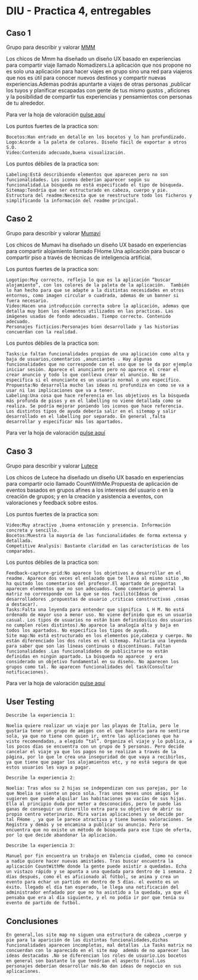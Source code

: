 # DIU - Practica 4, entregables

## Caso 1

Grupo para describir y valorar [MMM](https://github.com/patchispatch/DIU20)


Los chicos de Mmm ha diseñado un diseño UX basado en experiencias para compartir viaje llamado Nomadizers.La aplicación que nos propone no es solo una aplicación para hacer viajes en grupo sino una red para viajeros que nos es útil para conocer nuevos destinos y compartir nuevas experiencias.Ademas podrás apuntarte a viajes de otras personas ,publicar los tuyos y planificar escapadas con gente de tus mismo gustos , aficiones y la posibilidad de compartir tus experiencias y pensamientos con personas de tu alrededor.  

Para ver la hoja de valoración [pulse aquí](https://github.com/salva12345678/DIU/blob/master/P4/DIU1.MMM.xls)

Los puntos fuertes de la practica son:

	Bocetos:Han entrado en detalle en los bocetos y lo han profundizado.
	Logo:Acorde a la paleta de colores. Diseño fácil de exportar a otros S.O.
	Video:Contenido adecuado,buena visualización.


Los puntos débiles de la practica son:

	Labeling:Está describiendo elementos que aparecen pero no son funcionalidades. Los iconos deberían aparecer según su funcionalidad.La búsqueda no está especificado el tipo de búsqueda.
	Sitemap:Tendría que ser estructurado en cabeza, cuerpo y pie.
	Estructura del readme:Necesita que se reestructure todo los ficheros y simplificando la información del readme principal.


## Caso 2

Grupo para describir y valorar [Mumavi](https://github.com/javiercdag/DIU20)

Los chicos de Mumavi ha diseñado un diseño UX basado en experiencias para compartir alojamiento llamado FHome.Una aplicación para buscar o compartir piso a través de técnicas de inteligencia artificial.

Los puntos fuertes de la practica son:

	Logotipo:Muy correcto, refleja lo que es la aplicación “buscar alojamiento”, con los colores de la paleta de la aplicación.  También lo han hecho para que se adapte a la distintas necesidades en otros entornos, como imagen circular o cuadrada, ademas de un banner si fuera necesario.
	Video:Hacen una introducción correcta sobre la aplicación, ademas que detalla muy bien los elementos utilizados en las practicas. Las imágenes usadas de fondo adecuadas. Tiempo correcto. Contenido adecuado.
	Personajes ficticios:Personajes bien desarrollado y las historias concuerdan con la realidad.

Los puntos débiles de la practica son:

	Tasks:Le faltan funcionalidades propias de una aplicación como alta y baja de usuarios,comentarios ,anunciantes . Hay algunas funcionalidades que no corresponde con el uso que se le da por ejemplo iniciar sesión. Aparece el anunciante pero no aparece el crear el crear anuncio y todo lo que conlleva crear el anuncio. No se especifica si el enunciante es un usuario normal o uno específico.
	Propuesta:No desarrolla mucho las ideas ni profundiza en como se va a usar ni las implicaciones que va a tener.
	Labeling:Una cosa que hace referencia en los objetivos es la búsqueda más profunda de pisos y en el labelling no viene detallada como se realiza. Se podría mejorar poniendo los iconos que hace referencia. Los distintos tipos de ayuda debería salir en el sitemap y salir desarrollado en el labelling por separado. En general ,falta desarrollar y especificar más los apartados.

Para ver la hoja de valoración [pulse aquí](https://github.com/salva12345678/DIU/blob/master/P4/DIU2.Mumavi.xls)


## Caso 3

Grupo para describir y valorar [Lutece](https://github.com/IvanitiX/DIU20)

Los chicos de Lutece ha diseñado un diseño UX basado en experiencias para compartir ocio​ llamado CountWithMe.Propuesta de aplicación de eventos basados en grupos afines a los intereses del usuario o en la creación de grupos; y en la creación y asistencia a eventos, con valoraciones y feedback sobre estos.

Los puntos fuertes de la practica son:

	Video:Muy atractivo ,buena entonación y presencia. Información concreta y sencillo.
	Bocetos:Muestra la mayoría de las funcionalidades de forma extensa y detallada.
	Competitive Analysis: Bastante claridad en las características de los comparados.

Los puntos débiles de la practica son:

	Feedback-capture-grid:No aparece los objetivos a desarrollar en el readme. Aparece dos veces el enlazado que te lleva al mismo sitio ,No ha quitado los comentarios del profesor.El apartado de preguntas aparecen elementos que no son adecuados. Como comentario general la matriz no corresponde con la que se nos facilitó(Ideas de desarrolladores ,propuestas de usuario ,criticas constructivas ,cosas a destacar).
	Tasks:Falta una leyenda para entender que significa  L H M. No está ordenado de mayor uso a menor uso. No viene definido que es un usuario casual. Los tipos de usuarios no están bien definidos(Los dos usuarios no cumplen roles distintos).No aparece la analogía alta y baja en todos los apartados. No especifica los tipos de ayuda.
	Site map:No está estructurado en los elementos pie,cabeza y cuerpo. No están diferenciado los dos roles en el sitemap. Faltaría una leyenda para saber que son las líneas continuas o discontínuas. Faltan funcionalidades .Las funcionalidades de publicitarse no están definidas en ningún apartado. La búsqueda no aparece  y era considerado un objetivo fundamental en su diseño. No aparecen los grupos como tal. No aparecen funcionalidades del task(Consultar notificaciones).


Para ver la hoja de valoración [pulse aquí](https://github.com/salva12345678/DIU/blob/master/P4/DIU3.Lutece.xls)

## User Testing

	Describe la experiencia 1:

	Noelia quiere realizar un viaje por las playas de Italia, pero le gustaría tener un grupo de amigos con el que hacerlo para no sentirse sola, ya que no tiene con quien ir, entre las aplicaciones que ha visto recomendadas, a elegido “tal”. Organiza el viaje y lo publica, a los pocos días se encuentra con un grupo de 5 personas. Pero decide cancelar el viaje ya que los pagos no se realizan a través de la página, por lo que le crea una inseguridad de que vaya a recibirlos, ya que tiene que pagar los alojamientos etc, y no está segura de que estos usuarios les vaya a pagar.

	Describe la experiencia 2:

	Noelia: Tras años su 2 hijas se independizan con sus parejas, por lo que Noelia se siente un poco sola. Tras unos meses unos amigos le sugieren que puede alquilar las habitaciones ya vacías de sus hijas. Ella al principio duda por meter a desconocidos, pero le puede las ganas de conseguir un dinerillo extra para su objetivo de abrir su propio centro veterinario. Mira varias aplicaciones y se decide por tal FHome , ya que le parece atractiva y tiene buenas valoraciones. Se Registra y demás y se encamina a publicar su anuncio. Pero se encuentra que no existe un método de búsqueda para ese tipo de oferta, por lo que decide abandonar la aplicación.

	Describe la experiencia 3:

	Manuel por fin encuentra un trabajo en Valencia ciudad, como no conoce a nadie quiere hacer nuevas amistades. Tras buscar encuentra la aplicación CountWithMe donde la gente puede asistir a quedadas. Echa un vistazo rápido y se apunta a una quedada para dentro de 1 semana. 2 días después, como él es aficionado al fútbol, se anima y crea un evento para echar un partido en dentro de 5 días. el evento es un éxito. llegado el día tan esperado, le llega una notificación del administrador enfadado por que no ha asistido a la quedada, ya que él pensaba que era al día siguiente, y el no podía ir por que tenia su evento de partido de futbol.


## Conclusiones

	En general,los site map no siguen una estructura de cabeza ,cuerpo y pie para la aparición de las distintas funcionalidades,dichas funcionalidades aparecen incompletas, mal detallas .La Tasks matrix no concuerdan con lo aparecido en el site map  además de no aparecer las ideas destacadas .No se diferencian los roles de usuario.Los bocetos en general son bastante lo que tendrían el aspecto final.Los personajes deberían desarrollar más.No dan ideas de negocio en sus aplicaciones.
